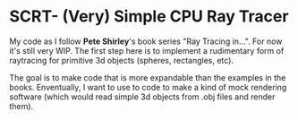 # SCRT- (Very) Simple CPU Ray Tracer

My code as I follow **Pete Shirley**'s book series "Ray Tracing in...". For now it's still very WIP. The first step here is to implement a rudimentary form of raytracing for primitive 3d objects (spheres, rectangles, etc).

The goal is to make code that is more expandable than the examples in the books. Enventually, I want to use to code to make a kind of mock rendering software (which would read simple 3d objects from .obj files and render them).
